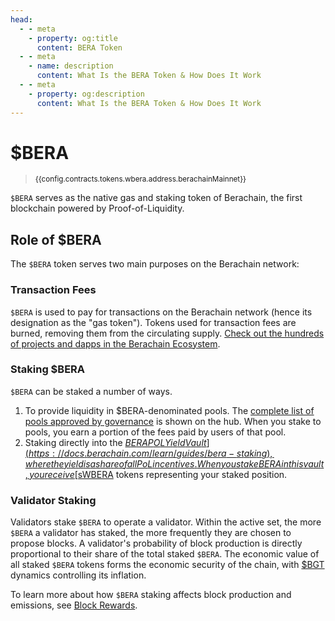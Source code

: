 ```yaml
---
head:
  - - meta
    - property: og:title
      content: BERA Token
  - - meta
    - name: description
      content: What Is the BERA Token & How Does It Work
  - - meta
    - property: og:description
      content: What Is the BERA Token & How Does It Work
---
```


<script setup>
  import Token from '@berachain/ui/Token';
  import config from '@berachain/config/constants.json';
</script>

# $BERA

> <small><a target="_blank" :href="config.websites.berascan.url + 'address/' + config.contracts.tokens.wbera.address.berachainMainnet">{{config.contracts.tokens.wbera.address.berachainMainnet}}</a></small>

<ClientOnly>
  <Token title="$BERA" image="/assets/BERA.png" />
</ClientOnly>

`$BERA` serves as the native gas and staking token of Berachain, the first blockchain powered by Proof-of-Liquidity.

## Role of $BERA

The `$BERA` token serves two main purposes on the Berachain network:

### Transaction Fees

`$BERA` is used to pay for transactions on the Berachain network (hence its designation as the "gas token"). Tokens used for transaction fees are burned, removing them from the circulating supply. [Check out the hundreds of projects and dapps in the Berachain Ecosystem](https://ecosystem.berachain.com/).

### Staking $BERA

`$BERA` can be staked a number of ways.

1. To provide liquidity in $BERA-denominated pools. The [complete list of pools approved by governance](https://hub.berachain.com/pools/) is shown on the hub. When you stake to pools, you earn a portion of the fees paid by users of that pool.
2. Staking directly into the [$BERA POL Yield Vault](https://docs.berachain.com/learn/guides/bera-staking), where the yield is a share of all PoL incentives. When you stake BERA in this vault, you receive [$sWBERA](/learn/pol/tokens/swbera) tokens representing your staked position.

### Validator Staking

Validators stake `$BERA` to operate a validator. Within the active set, the more `$BERA` a validator has staked, the more frequently they are chosen to propose blocks. A validator's probability of block production is directly proportional to their share of the total staked `$BERA`. The economic value of all staked `$BERA` tokens forms the economic security of the chain, with [$BGT](/learn/pol/tokens/bgt) dynamics controlling its inflation.

To learn more about how `$BERA` staking affects block production and emissions, see [Block Rewards](/learn/pol/blockrewards.md).
